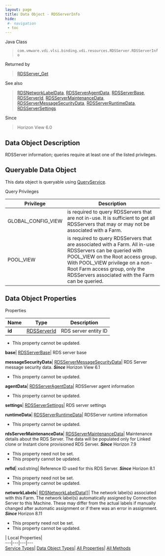 ```yaml
---
layout: page
title: Data Object - RDSServerInfo
hide:
 #- navigation
 - toc
---
```






Java Class  
> `com.vmware.vdi.vlsi.binding.vdi.resources.RDSServer.RDSServerInfo`

Returned by  
> [RDSServer_Get](vdi.resources.RDSServer.md#get)

See also  
> [RDSNetworkLabelData](vdi.resources.RDSServer.NetworkLabelData.md), [RDSServerAgentData](vdi.resources.RDSServer.RDSServerAgentData.md), [RDSServerBase](vdi.resources.RDSServer.RDSServerBase.md), [RDSServerId](vdi.entity.RDSServerId.md), [RDSServerMaintenanceData](vdi.resources.RDSServer.RDSServerMaintenanceData.md), [RDSServerMessageSecurityData](vdi.resources.RDSServer.RDSServerMessageSecurityData.md), [RDSServerRuntimeData](vdi.resources.RDSServer.RDSServerRuntimeData.md), [RDSServerSettings](vdi.resources.RDSServer.RDSServerSettings.md)

Since  
> Horizon View 6.0


## Data Object Description 

RDSServer information; queries require at least one of the listed privileges. 

##  Queryable Data Object 

This data object is queryable using [QueryService](vdi.query.QueryService.md "QueryService"). 

Query Privileges 

Privilege |  Description   
---|---  
GLOBAL_CONFIG_VIEW|  is required to query RDSServers that are not in-use. It is sufficient to get all RDSServers that may or may not be associated with a Farm.   
POOL_VIEW|  is required to query RDSServers that are associated with a Farm. All in-use RDSServers can be queried with POOL_VIEW on the Root access group. With POOL_VIEW privilege on a non-Root Farm access group, only the RDSServers associated with the Farm can be queried.   
  


## Data Object Properties

Properties

Name |  Type |  Description   
---|---|---  
**id**| [RDSServerId](vdi.entity.RDSServerId.md)|  RDS server entity ID   


 * This property cannot be updated.

  
**base**| [RDSServerBase](vdi.resources.RDSServer.RDSServerBase.md)|  RDS server base   
  
**messageSecurityData**| [RDSServerMessageSecurityData](vdi.resources.RDSServer.RDSServerMessageSecurityData.md)|  RDS Server message security data.  **_Since_** Horizon View 6.1  


 * This property cannot be updated.

  
**agentData**| [RDSServerAgentData](vdi.resources.RDSServer.RDSServerAgentData.md)|  RDSServer agent information   


 * This property cannot be updated.

  
**settings**| [RDSServerSettings](vdi.resources.RDSServer.RDSServerSettings.md)|  RDS server settings   
  
**runtimeData**| [RDSServerRuntimeData](vdi.resources.RDSServer.RDSServerRuntimeData.md)|  RDSServer runtime information   


 * This property cannot be updated.

  
**rdsServerMaintenanceData**| [RDSServerMaintenanceData](vdi.resources.RDSServer.RDSServerMaintenanceData.md)|  Maintenance details about the RDS Server. The data will be populated only for Linked clone or Instant clone provisioned RDS Server.  **_Since_** Horizon 7.9  


 * This property need not be set.
 * This property cannot be updated.

  
**refId**|  xsd:string|  Reference ID used for this RDS Server.  **_Since_** Horizon 8.1  


 * This property need not be set.
 * This property cannot be updated.

  
**networkLabels**| [RDSNetworkLabelData[]](vdi.resources.RDSServer.NetworkLabelData.md)|  The network label(s) associated with this Farm. The network label(s) automatically assigned by Connection Server to this Machine. These may differ from the actual labels if manually changed after automatic assignment or if there was an error in assignment.  **_Since_** Horizon 8.11  


 * This property need not be set.
 * This property cannot be updated.

  
  
  
 | Local Properties|   
---|---|---|---  
[Service Types](index-mo_types.md)| [Data Object Types](index-do_types.md)| [All Properties](index-properties.md)| [All Methods](index-methods.md)  
  
  
